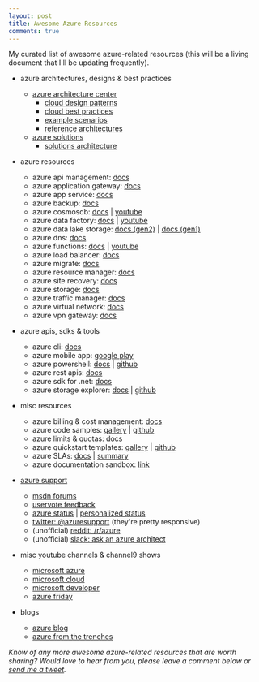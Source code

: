 ```yaml
---
layout: post
title: Awesome Azure Resources
comments: true
---
```

My curated list of awesome azure-related resources (this will be a living document that I'll be updating frequently).

* azure architectures, designs & best practices
  * [azure architecture center](https://docs.microsoft.com/en-us/azure/architecture/)
    * [cloud design patterns](https://docs.microsoft.com/en-us/azure/architecture/patterns/)
    * [cloud best practices](https://docs.microsoft.com/en-us/azure/architecture/best-practices/)
    * [example scenarios](https://docs.microsoft.com/en-us/azure/architecture/example-scenario/)
    * [reference architectures](https://docs.microsoft.com/en-us/azure/architecture/reference-architectures/)
  * [azure solutions](https://azure.microsoft.com/en-in/solutions/)
    * [solutions architecture](https://azure.microsoft.com/en-in/solutions/architecture/)

* azure resources
  * azure api management: [docs](https://docs.microsoft.com/en-us/azure/api-management/)
  * azure application gateway: [docs](https://docs.microsoft.com/en-us/azure/application-gateway/)
  * azure app service: [docs](https://docs.microsoft.com/en-us/azure/app-service/)
  * azure backup: [docs](https://docs.microsoft.com/en-in/azure/backup/)
  * azure cosmosdb: [docs](https://docs.microsoft.com/en-us/azure/cosmos-db/) \| [youtube](https://www.youtube.com/channel/UC9OJ32CzooNJNoP6_iIfxRw)
  * azure data factory: [docs](https://docs.microsoft.com/en-us/azure/data-factory/) \| [youtube](https://www.youtube.com/channel/UC2S0k7NeLcEm5_IhHUwpN0g)
  * azure data lake storage: [docs (gen2)](https://docs.microsoft.com/en-us/azure/storage/blobs/data-lake-storage-introduction) \| [docs (gen1)](https://docs.microsoft.com/en-us/azure/data-lake-store/)
  * azure dns: [docs](https://docs.microsoft.com/en-us/azure/dns/)
  * azure functions: [docs](https://docs.microsoft.com/en-us/azure/azure-functions/) \| [youtube](https://www.youtube.com/channel/UCtUYj6As_XFkOooUFnsJbYg)
  * azure load balancer: [docs](https://docs.microsoft.com/en-us/azure/load-balancer/)
  * azure migrate: [docs](https://docs.microsoft.com/en-us/azure/migrate/)
  * azure resource manager: [docs](https://docs.microsoft.com/en-us/azure/azure-resource-manager/)
  * azure site recovery: [docs](https://docs.microsoft.com/en-us/azure/site-recovery/)
  * azure storage: [docs](https://docs.microsoft.com/en-us/azure/storage/)
  * azure traffic manager: [docs](https://docs.microsoft.com/en-us/azure/traffic-manager/)
  * azure virtual network: [docs](https://docs.microsoft.com/en-us/azure/virtual-network/)
  * azure vpn gateway: [docs](https://docs.microsoft.com/en-us/azure/vpn-gateway/)

* azure apis, sdks & tools
  * azure cli: [docs](https://docs.microsoft.com/en-us/cli/azure/)
  * azure mobile app: [google play](https://play.google.com/store/apps/details?id=com.microsoft.azure&hl=en)
  * azure powershell: [docs](https://docs.microsoft.com/en-us/powershell/azure/) \| [github](https://github.com/Azure/azure-powershell)
  * azure rest apis: [docs](https://docs.microsoft.com/en-us/rest/api/?view=Azure)
  * azure sdk for .net: [docs](https://docs.microsoft.com/en-us/dotnet/api/overview/azure)
  * azure storage explorer: [docs](https://azure.microsoft.com/en-us/features/storage-explorer/) \| [github](https://github.com/Microsoft/AzureStorageExplorer)

* misc resources
  * azure billing & cost management: [docs](https://docs.microsoft.com/en-us/azure/billing/)
  * azure code samples: [gallery](https://azure.microsoft.com/en-us/resources/samples/?sort=0) \| [github](https://github.com/Azure-Samples)
  * azure limits & quotas: [docs](https://docs.microsoft.com/en-us/azure/azure-subscription-service-limits?toc=%2fazure%2fguides%2fdeveloper%2ftoc.json)
  * azure quickstart templates: [gallery](https://azure.microsoft.com/en-us/resources/templates/) \| [github](https://github.com/Azure/azure-quickstart-templates)
  * azure SLAs: [docs](https://azure.microsoft.com/en-us/support/legal/sla/) \| [summary](https://azure.microsoft.com/en-us/support/legal/sla/summary/)
  * azure documentation sandbox: [link](https://docs.microsoft.com/en-us/sandbox/)

* [azure support](https://azure.microsoft.com/en-us/support/community/)
  * [msdn forums](https://social.msdn.microsoft.com/Forums/en-US/home?category=windowsazureplatform)
  * [uservote feedback](https://feedback.azure.com/)
  * [azure status](https://azure.microsoft.com/en-us/status/) \| [personalized status](https://portal.azure.com/#blade/Microsoft_Azure_Health/AzureHealthBrowseBlade)
  * [twitter: @azuresupport](https://twitter.com/azuresupport) (they're pretty responsive)
  * (unofficial) [reddit: /r/azure](https://www.reddit.com/r/azure)
  * (unofficial) [slack: ask an azure architect](https://aka.ms/join-ask-azure)

* misc youtube channels & channel9 shows
  * [microsoft azure](https://www.youtube.com/channel/UC0m-80FnNY2Qb7obvTL_2fA)
  * [microsoft cloud](https://www.youtube.com/channel/UCSgzRJMqIiCNtoM6Q7Q9Lqw)
  * [microsoft developer](https://www.youtube.com/channel/UCsMica-v34Irf9KVTh6xx-g)
  * [azure friday](https://channel9.msdn.com/Shows/Azure-Friday)

* blogs
  * [azure blog](https://azure.microsoft.com/en-us/blog/)
  * [azure from the trenches](https://www.azurefromthetrenches.com/)

_Know of any more awesome azure-related resources that are worth sharing? Would love to hear from you, please leave a comment below or [send me a tweet]({{site.author.twitter}})._